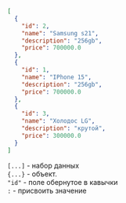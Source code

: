 
```json
[
  {
    "id": 2,
    "name": "Samsung s21",
    "description": "256gb",
    "price": 700000.0
  },
  {
    "id": 1,
    "name": "IPhone 15",
    "description": "256gb",
    "price": 700000.0
  },
  {
    "id": 3,
    "name": "Холодос LG",
    "description": "крутой",
    "price": 300000.0
  }
]
```
`[...]` - набор данных<br>
`{...}` - объект.<br>
`"id"` - поле обернутое в кавычки<br>
`:` - присвоить значение<br>
